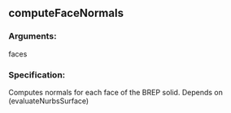 ## computeFaceNormals
### Arguments: 
faces
### Specification: 
Computes normals for each face of the BREP solid. Depends on (evaluateNurbsSurface)
